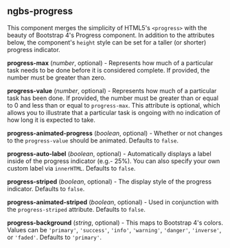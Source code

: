 ## ngbs-progress

This component merges the simplicity of HTML5's `<progress>` with the beauty of Bootstrap 4's Progress component. In addition to the attributes below, the component's `height` style can be set for a taller (or shorter) progress indicator.

**progress-max** (*number*, optional) - Represents how much of a particular task needs to be done before it is considered complete. If provided, the number must be greater than zero.

**progress-value** (*number*, optional) - Represents how much of a particular task has been done. If provided, the number must be greater than or equal to 0 and less than or equal to `progress-max`. This attribute is optional, which allows you to illustrate that a particular task is ongoing with no indication of how long it is expected to take.

**progress-animated-progress** (*boolean*, optional) - Whether or not changes to the `progress-value` should be animated. Defaults to `false`.

**progress-auto-label** (*boolean*, optional) - Automatically displays a label inside of the progress indicator (e.g.- 25%). You can also specify your own custom label via `innerHTML`. Defaults to `false`.

**progress-striped** (*boolean*, optional) - The display style of the progress indicator. Defaults to `false`.

**progress-animated-striped** (*boolean*, optional) - Used in conjunction with the `progress-striped` attribute. Defaults to `false`.

**progress-background** (*string*, optional) - This maps to Bootstrap 4's colors. Values can be `'primary'`, `'success'`, `'info'`, `'warning'`, `'danger'`, `'inverse'`, or `'faded'`. Defaults to `'primary'`.
